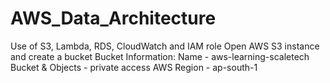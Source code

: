 # AWS_Data_Architecture
Use of S3, Lambda, RDS, CloudWatch and IAM role
Open AWS S3 instance and create a bucket
Bucket Information:
Name - aws-learning-scaletech
Bucket & Objects - private access
AWS Region - ap-south-1
